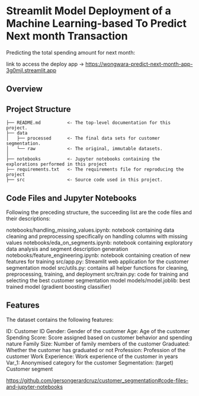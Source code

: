 # Streamlit Model Deployment of a Machine Learning-based To Predict Next month Transaction

Predicting the total spending amount for next month: 

link to access the deploy app -> https://wongwara-predict-next-month-app-3g0mjl.streamlit.app

## Overview


## Project Structure
```
├── README.md          <- The top-level documentation for this project.
├── data
│   ├── processed      <- The final data sets for customer segmentation.
│   └── raw            <- The original, immutable datasets.
│
├── notebooks          <- Jupyter notebooks containing the explorations performed in this project
├── requirements.txt   <- The requirements file for reproducing the project
├── src                <- Source code used in this project.
```
## Code Files and Jupyter Notebooks

Following the preceding structure, the succeeding list are the code files and their descriptions:

notebooks/handling_missing_values.ipynb: notebook containing data cleaning and preprocessing specifically on handling columns with missing values
notebooks/eda_on_segments.ipynb: notebook containing exploratory data analysis and segment description generation
notebooks/feature_engineering.ipynb: notebook containing creation of new features for training
src/app.py: Streamlit web application for the customer segmentation model
src/utils.py: contains all helper functions for cleaning, preprocessing, training, and deployment
src/train.py: code for training and selecting the best customer segmentation model
models/model.joblib: best trained model (gradient boosting classifier)

## Features
The dataset contains the following features:

ID: Customer ID
Gender: Gender of the customer
Age: Age of the customer
Spending Score: Score assigned based on customer behavior and spending nature
Family Size: Number of family members of the customer
Graduated: Whether the customer has graduated or not
Profession: Profession of the customer
Work Experience: Work experience of the customer in years
Var_1: Anonymised category for the customer
Segmentation: (target) Customer segment


https://github.com/gersongerardcruz/customer_segmentation#code-files-and-jupyter-notebooks
